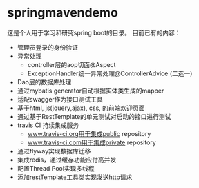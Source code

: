 # springmavendemo

这是个人用于学习和研究spring boot的目录。
目前已有的内容：
  - 管理员登录的身份验证
  - 异常处理
    - controller层的aop切面@Aspect
    - ExceptionHandler统一异常处理@ControllerAdvice (二选一)
  - Dao层的数据库处理
  - 通过mybatis generator自动根据实体类生成的mapper
  - 适配swagger作为接口测试工具
  - 基于html, js(jquery,ajax), css, 的前端欢迎页面
  - 通过基于RestTemplate的单元测试对启动的接口进行测试
  - travis CI 持续集成服务
    - www.travis-ci.org用于集成public repository
    - www.travis-ci.com用于集成private repository
  - 通过flyway实现数据库迁移
  - 集成redis，通过缓存功能应付高并发
  - 配置Thread Pool实现多线程
  - 添加restTemplate工具类实现发送http请求
  